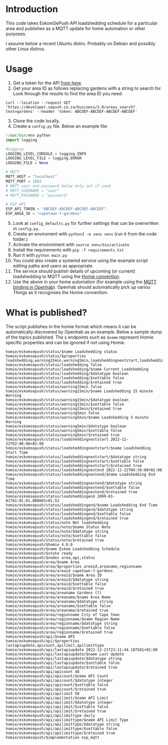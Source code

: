 # Introduction

This code takes EskomSePush API loadshedding schedule for a particular area and publishes as a MQTT update for home automation or other purposes.

I assume below a recent Ubuntu distro.  Probably on Debian and possibly other Linux distros.

# Usage

1. Get a token for the API [from here](https://eskomsepush.gumroad.com/l/api).
2. Get your area ID as follows replacing gardens with a string to search for.  Look through the results to find the area ID you need.
```
curl --location --request GET 'https://developer.sepush.co.za/business/2.0/areas_search?text=gardens' --header 'token: ABCDEF-ABCDEF-ABCDEF-ABCDEF'
```
3. Clone the code locally.
4. Create a `config.py` file.  Below an example file:
```python
!/usr/bin/env python
import logging

#Logging
LOGGING_LEVEL_CONSOLE = logging.INFO
LOGGING_LEVEL_FILE = logging.ERROR
LOGGING_FILE = None

# MQTT
MQTT_HOST = "localhost"
MQTT_PORT = 1883
# MQTT user and password below only set if used
# MQTT_USERNAME = "user"
# MQTT_PASSWORD = "password"

# ESP API
ESP_API_TOKEN = "ABCDEF-ABCDEF-ABCDEF-ABCDEF"
ESP_AREA_ID = "capetown-7-gardens"
```
5. Look at `config_defaults.py` for further settings that can be overwritten in `config.py`.
6. Create an enviroment with `python3 -m venv venv` (run it from the code folder.)
7. Activate the environment with `source venv/bin/activate`
8. Install the requirements with `pip -f requirements.txt`
9. Run it with `python main.py`
10.  You could also create a systemd service using the example script editing paths and users as appropriate.
11. The service should publish details of upcoming (or current) loadshedding to MQTT using the [Homie convention](https://homieiot.github.io/).  
12. Use the above in your home automation (for example using the [MQTT binding in Openhab](https://www.openhab.org/addons/bindings/mqtt/)). Openhab should automatically pick up variou Things as it recognises the Homie convention.

# What is published?

The script publishes in the homie format which means it can be automatically discovered by Openhab as an example.  Below a sample dump of the topics published.  The `$` endpoints such as `$name` represent Homie specific properties and can be ignored if not using Homie.


```
homie/eskomsepush/status/$name Loadshedding status
homie/eskomsepush/status/$properties loadshedding,warning15min,warning5min,loadsheddingnextstart,loadsheddingnextend,loadsheddingend,note
homie/eskomsepush/status/loadshedding false
homie/eskomsepush/status/loadshedding/$name Current Loadshedding
homie/eskomsepush/status/loadshedding/$datatype boolean
homie/eskomsepush/status/loadshedding/$settable false
homie/eskomsepush/status/loadshedding/$retained true
homie/eskomsepush/status/warning15min false
homie/eskomsepush/status/warning15min/$name Loadshedding 15 minute Warning
homie/eskomsepush/status/warning15min/$datatype boolean
homie/eskomsepush/status/warning15min/$settable false
homie/eskomsepush/status/warning15min/$retained true
homie/eskomsepush/status/warning5min false
homie/eskomsepush/status/warning5min/$name Loadshedding 5 minute Warning
homie/eskomsepush/status/warning5min/$datatype boolean
homie/eskomsepush/status/warning5min/$settable false
homie/eskomsepush/status/warning5min/$retained true
homie/eskomsepush/status/loadsheddingnextstart 2022-12-22T02:00:00+02:00
homie/eskomsepush/status/loadsheddingnextstart/$name Loadshedding Start Time
homie/eskomsepush/status/loadsheddingnextstart/$datatype string
homie/eskomsepush/status/loadsheddingnextstart/$settable false
homie/eskomsepush/status/loadsheddingnextstart/$retained true
homie/eskomsepush/status/loadsheddingnextend 2022-12-22T04:30:00+02:00
homie/eskomsepush/status/loadsheddingnextend/$name Loadshedding End Time
homie/eskomsepush/status/loadsheddingnextend/$datatype string
homie/eskomsepush/status/loadsheddingnextend/$settable false
homie/eskomsepush/status/loadsheddingnextend/$retained true
homie/eskomsepush/status/loadsheddingend 2099-01-01T01:01:01.000001+01:52
homie/eskomsepush/status/loadsheddingend/$name Loadshedding End Time
homie/eskomsepush/status/loadsheddingend/$datatype string
homie/eskomsepush/status/loadsheddingend/$settable false
homie/eskomsepush/status/loadsheddingend/$retained true
homie/eskomsepush/status/note Not loadshedding
homie/eskomsepush/status/note/$name Status Note
homie/eskomsepush/status/note/$datatype string
homie/eskomsepush/status/note/$settable false
homie/eskomsepush/status/note/$retained true
homie/eskomsepush/$homie 4.0.0
homie/eskomsepush/$name Eskom Loadshedding Schedule
homie/eskomsepush/$state ready
homie/eskomsepush/$nodes area,api,status
homie/eskomsepush/area/$name Area
homie/eskomsepush/area/$properties areaid,areaname,regionname
homie/eskomsepush/area/areaid capetown-7-gardens
homie/eskomsepush/area/areaid/$name Area ID
homie/eskomsepush/area/areaid/$datatype string
homie/eskomsepush/area/areaid/$settable false
homie/eskomsepush/area/areaid/$retained true
homie/eskomsepush/area/areaname Gardens (7)
homie/eskomsepush/area/areaname/$name Area Name
homie/eskomsepush/area/areaname/$datatype string
homie/eskomsepush/area/areaname/$settable false
homie/eskomsepush/area/areaname/$retained true
homie/eskomsepush/area/regionname City of Cape Town
homie/eskomsepush/area/regionname/$name Region Name
homie/eskomsepush/area/regionname/$datatype string
homie/eskomsepush/area/regionname/$settable false
homie/eskomsepush/area/regionname/$retained true
homie/eskomsepush/api/$name API
homie/eskomsepush/api/$properties lastapiupdate,apicount,apilimit,apilimittype
homie/eskomsepush/api/lastapiupdate 2022-12-21T23:11:44.187581+02:00
homie/eskomsepush/api/lastapiupdate/$name Last Update
homie/eskomsepush/api/lastapiupdate/$datatype string
homie/eskomsepush/api/lastapiupdate/$settable false
homie/eskomsepush/api/lastapiupdate/$retained true
homie/eskomsepush/api/apicount 48
homie/eskomsepush/api/apicount/$name API Count
homie/eskomsepush/api/apicount/$datatype integer
homie/eskomsepush/api/apicount/$settable false
homie/eskomsepush/api/apicount/$retained true
homie/eskomsepush/api/apilimit 50
homie/eskomsepush/api/apilimit/$name API Limit
homie/eskomsepush/api/apilimit/$datatype integer
homie/eskomsepush/api/apilimit/$settable false
homie/eskomsepush/api/apilimit/$retained true
homie/eskomsepush/api/apilimittype daily
homie/eskomsepush/api/apilimittype/$name API Limit Type
homie/eskomsepush/api/apilimittype/$datatype string
homie/eskomsepush/api/apilimittype/$settable false
homie/eskomsepush/api/apilimittype/$retained true
homie/eskomsepush/$implementation esp_mqtt
```

